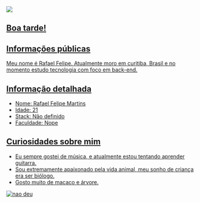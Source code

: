 <div>
    <a target='_blank' href="https://www.notion.so/Ci-ncia-de-dados-4079194a4d0448c1a167a850fdf10ac8">
        <img src="https://img.shields.io/badge/-Notion-white">
</div>   

<!--<p align="left"> <img src="https://komarev.com/ghpvc/?username=Miopiaa&label=Profile%20views&color=0e75b6&style=flat" alt="Miopiaa" /> </p>-->   

## Boa tarde!

## Informações públicas

Meu nome é Rafael Felipe. Atualmente moro em curitiba, Brasil e no momento estudo tecnologia com foco em back-end.

## Informação detalhada

<ul>
  <li> Nome: Rafael Felipe Martins
  <li> Idade: 21
  <li> Stack: Não definido 
  <li> Faculdade: Nope  
</ul>

## Curiosidades sobre mim

* Eu sempre gostei de música, e atualmente estou tentando aprender guitarra.   
* Sou extremamente apaixonado pela vida animal, meu sonho de criança era ser biólogo.  
* Gosto muito de macaco e árvore.

<img src="https://instagram.fbfh4-1.fna.fbcdn.net/v/t51.2885-15/e35/c0.91.729.729a/s320x320/70874781_1170582176462835_9052996859041296572_n.jpg?_nc_ht=instagram.fbfh4-1.fna.fbcdn.net&_nc_cat=103&_nc_ohc=Vc2IsUOFcUsAX8WDnFZ&tn=Rmv8WPHLG9VQnJeS&edm=APU89FABAAAA&ccb=7-4&oh=76ea27997d05af53a48ca1962b980677&oe=61970DF7&_nc_sid=86f79a" alt="nao deu"/>
